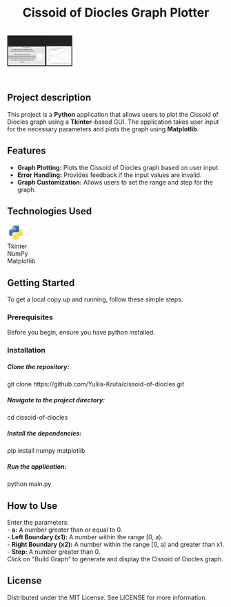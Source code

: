 <h1 align="center">Cissoid of Diocles Graph Plotter</h1>
<br/>
<img align="left" src="./cissoid-diocles.gif" width="30%" height="auto"/>
<br/>
<br/>
<br/><br/><br/><br/>

<h2>Project description</h2>
This project is a <b>Python</b> application that allows users to plot the Cissoid of Diocles graph using a <b>Tkinter</b>-based GUI. The application takes user input for the necessary parameters and plots the graph using <b>Matplotlib</b>.

<h2>Features</h2>
<ul>
  <li><b>Graph Plotting:</b> Plots the Cissoid of Diocles graph based on user input.</li>
  <li><b>Error Handling:</b> Provides feedback if the input values are invalid.</li>
  <li><b>Graph Customization:</b> Allows users to set the range and step for the graph.</li>
</ul>
 
<h2>Technologies Used</h2>
<a href="https://www.python.org" target="_blank" rel="noreferrer"> <img src="https://raw.githubusercontent.com/devicons/devicon/master/icons/python/python-original.svg" alt="python" width="40" height="40"/> </a>
<br/>Tkinter
<br/>NumPy
<br/>Matplotlib

<h2>Getting Started</h2>
To get a local copy up and running, follow these simple steps.

<h3>Prerequisites</h3>
Before you begin, ensure you have python installed.

<h3>Installation</h3>
<h5>Clone the repository:</h5>
git clone https://github.com/Yuliia-Kruta/cissoid-of-diocles.git

<h5>Navigate to the project directory:</h5>
cd cissoid-of-diocles

<h5>Install the dependencies:</h5>
pip install numpy matplotlib

<h5>Run the application:</h5>
python main.py

<h2>How to Use</h2>
Enter the parameters:<br/>
- <b>a:</b> A number greater than or equal to 0.<br/>
- <b>Left Boundary (x1):</b> A number within the range [0, a).<br/>
- <b>Right Boundary (x2):</b> A number within the range [0, a) and greater than x1.<br/>
- <b>Step:</b> A number greater than 0.<br/>
Click on "Build Graph" to generate and display the Cissoid of Diocles graph.

<h2>License</h2>
Distributed under the MIT License. See LICENSE for more information.
